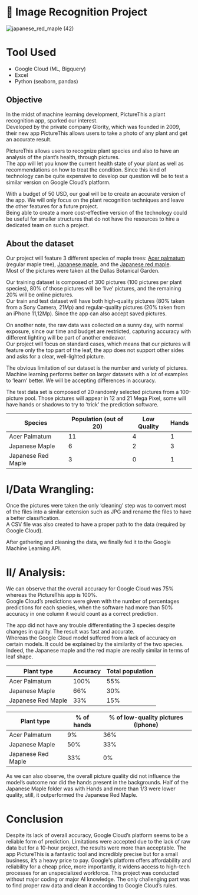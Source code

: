 # 🍁 Image Recognition Project 

![japanese_red_maple (42)](https://github.com/Bruc3U/Flower_project/assets/142362478/72a4528d-3fe2-4ff9-9723-eec00942e300)

# Tool Used
- Google Cloud (ML, Bigquery)
- Excel
- Python (seaborn, pandas)


## Objective

In the midst of machine learning development, PictureThis a plant recognition app, sparked our interest.<br>
Developed by the private company Glority, which was founded in 2009, their new app PictureThis allows users to take a photo of any plant and get an accurate result.<br>

PictureThis allows users to recognize plant species and also to have an analysis of the plant’s health, through pictures.<br> 
The app will let you know the current health state of your plant as well as recommendations on how to treat the condition. 
Since this kind of technology can be quite expensive to develop our question will be to test a similar version on Google Cloud’s platform.<br>

With a budget of 50 USD, our goal will be to create an accurate version of the app. We will only focus on the plant recognition techniques and leave the other features for a future project.<br>
Being able to create a more cost-effective version of the technology could be useful for smaller structures that do not have the resources to hire a dedicated team on such a project. 


## About the dataset

Our project will feature 3 different species of maple trees: [Acer palmatum](https://github.com/Bruc3U/Flower_project/blob/main/acer_palmatum%20(44).JPG) (regular maple tree), [Japanese maple](https://github.com/Bruc3U/Flower_project/blob/main/japanese_maple%20(11).JPG), and the [Japanese red maple](https://github.com/Bruc3U/Flower_project/blob/main/japanese_red_maple%20(17).JPG).<br> 
Most of the pictures were taken at the Dallas Botanical Garden.<br>

Our training dataset is composed of 300 pictures (100 pictures per plant species), 80% of those pictures will be ‘live’ pictures, and the remaining 20% will be online pictures.<br> 
Our train and test dataset will have both high-quality pictures (80% taken from a Sony Camera, 21Mp) and regular-quality pictures (20% taken from an iPhone 11,12Mp). Since the app can also accept saved pictures.<br>

On another note, the raw data was collected on a sunny day, with normal exposure, since our time and budget are restricted, capturing accuracy with different lighting will be part of another endeavor.<br>
Our project will focus on standard cases, which means that our pictures will feature only the top part of the leaf, the app does not support other sides and asks for a clear, well-lighted picture. <br>

The obvious limitation of our dataset is the number and variety of pictures.<br>
Machine learning performs better on larger datasets with a lot of examples to ‘learn’ better. We will be accepting differences in accuracy.<br>

 The test data set is composed of 20 randomly selected pictures from a 100-picture pool. Those pictures will appear in 12 and 21 Mega Pixel, some will have hands or shadows to try to ‘trick’ the prediction software. 
 

| Species | Population (out of 20) | Low Quality | Hands | 
|---|---|---|---|
| Acer Palmatum | 11 | 4 | 1 |
| Japanese Maple | 6 | 2 | 3 |
| Japanese Red Maple | 3 | 0 | 1 | 

# I/Data Wrangling: 

Once the pictures were taken the only ‘cleaning’ step was to convert most of the files into a similar extension such as JPG and rename the files to have a better classification.<br>
A CSV file was also created to have a proper path to the data (required by Google Cloud). 

After gathering and cleaning the data, we finally fed it to the Google Machine Learning API. 

# II/ Analysis:

We can observe that the overall accuracy for Google Cloud was 75% whereas the PictureThis app is 100%.<br> 
Google Cloud’s predictions were given with the number of percentages predictions for each species, when the software had more than 50% accuracy in one column it would count as a correct prediction.

The app did not have any trouble differentiating the 3 species despite changes in quality. The result was fast and accurate.<br>
Whereas the Google Cloud model suffered from a lack of accuracy on certain models. It could be explained by the similarity of the two species. Indeed, the Japanese maple and the red maple are really similar in terms of leaf shape. 

| Plant type | Accuracy | Total population |
|---|---|---|
| Acer Palmatum | 100% | 55% |
| Japanese Maple | 66% | 30% |
| Japanese Red Maple | 33% | 15% | 

| Plant type | % of hands | % of low-quality pictures (Iphone) |
|---|---|---|
| Acer Palmatum | 9% | 36% |
| Japanese Maple | 50% | 33% |
| Japanese Red Maple | 33% | 0% | 

As we can also observe, the overall picture quality did not influence the model’s outcome nor did the hands present in the backgrounds. Half of the Japanese Maple folder was with Hands and more than 1/3 were lower quality, still, it outperformed the Japanese Red Maple. 


# Conclusion

Despite its lack of overall accuracy, Google Cloud’s platform seems to be a reliable form of prediction. Limitations were accepted due to the lack of raw data but for a 10-hour project, the results were more than acceptable. 
The app PictureThis is a fantastic tool and incredibly precise but for a small business, it’s a heavy price to pay.
Google's platform offers affordability and reliability for a cheap price, more importantly, it widens access to high-tech processes for an unspecialized workforce. This project was conducted without major coding or major AI knowledge. The only challenging part was to find proper raw data and clean it according to Google Cloud’s rules. 









